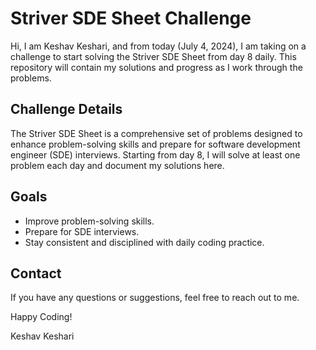 # Striver SDE Sheet Challenge

Hi, I am Keshav Keshari, and from today (July 4, 2024), I am taking on a challenge to start solving the Striver SDE Sheet from day 8 daily. This repository will contain my solutions and progress as I work through the problems.

## Challenge Details

The Striver SDE Sheet is a comprehensive set of problems designed to enhance problem-solving skills and prepare for software development engineer (SDE) interviews. Starting from day 8, I will solve at least one problem each day and document my solutions here.

## Goals

- Improve problem-solving skills.
- Prepare for SDE interviews.
- Stay consistent and disciplined with daily coding practice.


## Contact

If you have any questions or suggestions, feel free to reach out to me.

Happy Coding!

Keshav Keshari